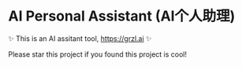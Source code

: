 # AI Personal Assistant (AI个人助理)

✨ This is an AI assitant tool, https://grzl.ai ✨

Please star this project if you found this project is cool! 

